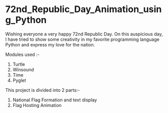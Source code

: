 # 72nd_Republic_Day_Animation_using_Python
Wishing everyone a very happy 72nd Republic Day. On this auspicious day, I have tried to show some creativity in my favorite programming language Python and express my love for the nation.

Modules used :-
1) Turtle
2) Winsound
3) Time
4) Pyglet

This project is divided into 2 parts:-

1) National Flag Formation  and text display
2) Flag Hosting Animation
